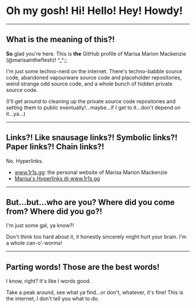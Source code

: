 # Oh my gosh! Hi! Hello! Hey! Howdy!

---

## What is the meaning of this?!

**So** glad you're here. This is **the** GitHub profile of Marisa Marion Mackenzie (@marisaintheflesh)! ^_^;;

I'm just some techno-nerd on the internet. There's techno-babble source code, abandoned vapourware source code and placeholder repositories, weird strange odd source code, and a whole bunch of hidden private source code.

(I'll get around to cleaning up the private source code repositories and setting them to public eventually!...maybe...if I get to it...don't depend on it...ya...)

---

## Links?! Like snausage links?! Symbolic links?! Paper links?! Chain links?!

No. Hyperlinks.

* <a href="https://www.1r1s.gg/">www.1r1s.gg: the personal website of Marisa Marion Mackenzie</a>
* <a href="https://www.1r1s.gg/\#hyperlinks">Marisa's Hyperlinks @ www.1r1s.gg</a>

---

## But...but...who are you? Where did you come from? Where did you go?!

I'm just some gal, ya know?!

Don't think too hard about it, it honestly sincerely might hurt your brain. I'm a whole can-o'-worms!

---

## Parting words! Those are the best words!

I know, right? It's like I words good.

Take a peak around, see what ya find...or don't, whatever, it's fine! This is the internet, I don't tell you what to do.
